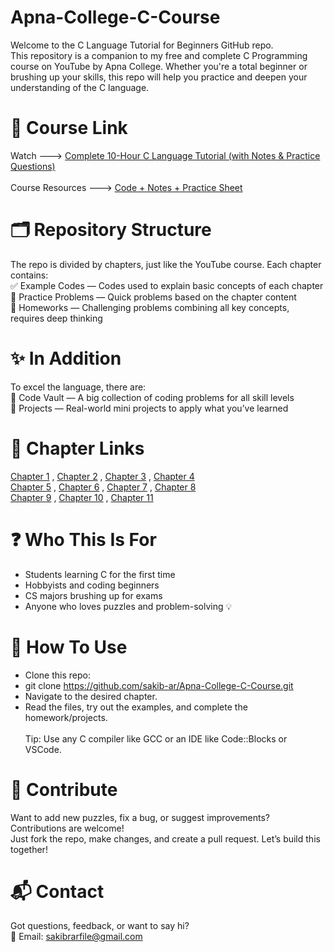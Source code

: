 # Apna-College-C-Course
Welcome to the C Language Tutorial for Beginners GitHub repo.<br>
This repository is a companion to my free and complete C Programming course on YouTube by Apna College. Whether you're a total beginner or brushing up your skills, this repo will help you practice and deepen your understanding of the C language.

# 🔗 Course Link
Watch ---> [Complete 10-Hour C Language Tutorial (with Notes & Practice Questions)](https://youtu.be/irqbmMNs2Bo?si=PvkHyuxhYqFLLe9e)<br><br>
Course Resources ---> [Code + Notes + Practice Sheet](https://drive.google.com/drive/folders/1SEfL7Yw3nJfVLToz9MAuAm2_NoCCk1qD)


# 🗂️ Repository Structure
The repo is divided by chapters, just like the YouTube course. Each chapter contains:<br>
    ✅ Example Codes — Codes used to explain basic concepts of each chapter<br>
    🧩 Practice Problems — Quick problems based on the chapter content<br>
    📝 Homeworks — Challenging problems combining all key concepts, requires deep thinking<br>

# ✨ In Addition
To excel the language, there are:<br>
    🔐 Code Vault — A big collection of coding problems for all skill levels<br>
    🚀 Projects — Real-world mini projects to apply what you’ve learned<br>

# 📎 Chapter Links
[Chapter 1](https://github.com/sakib-ar/Apna-College-C-Course/tree/main/Chapter%201%20-%20Variables%2C%20Data%20types%20%2B%20Input-Output) , [Chapter 2](https://github.com/sakib-ar/Apna-College-C-Course/tree/main/Chapter%202%20-%20Instructions%20%26%20Operators) , [Chapter 3](https://github.com/sakib-ar/Apna-College-C-Course/tree/main/Chapter%203%20-%20Conditional%20Statements) , [Chapter 4](https://github.com/sakib-ar/Apna-College-C-Course/tree/main/Chapter%204%20-%20Loop%20Control%20Statements)<br>
[Chapter 5]() , [Chapter 6]() , [Chapter 7]() , [Chapter 8]()<br>
[Chapter 9]() , [Chapter 10]() , [Chapter 11]()

# ❓ Who This Is For
- Students learning C for the first time
- Hobbyists and coding beginners
- CS majors brushing up for exams
- Anyone who loves puzzles and problem-solving 💡

# 📌 How To Use
- Clone this repo:<br>
- git clone https://github.com/sakib-ar/Apna-College-C-Course.git
- Navigate to the desired chapter.
- Read the files, try out the examples, and complete the homework/projects.
<br><br>Tip: Use any C compiler like GCC or an IDE like Code::Blocks or VSCode.

# 🤝 Contribute
Want to add new puzzles, fix a bug, or suggest improvements? Contributions are welcome!<br>
Just fork the repo, make changes, and create a pull request. Let’s build this together!

# 📬 Contact
Got questions, feedback, or want to say hi?<br>
📧 Email: sakibrarfile@gmail.com